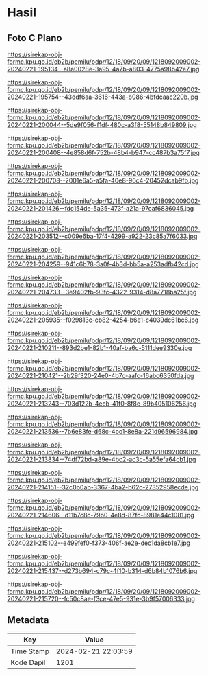 # Hasil

## Foto C Plano

https://sirekap-obj-formc.kpu.go.id/eb2b/pemilu/pdpr/12/18/09/20/09/1218092009002-20240221-195134--a8a0028e-3a95-4a7b-a803-4775a98b42e7.jpg

https://sirekap-obj-formc.kpu.go.id/eb2b/pemilu/pdpr/12/18/09/20/09/1218092009002-20240221-195754--43ddf6aa-3616-443a-b086-4bfdcaac220b.jpg

https://sirekap-obj-formc.kpu.go.id/eb2b/pemilu/pdpr/12/18/09/20/09/1218092009002-20240221-200044--5de9f056-f1df-480c-a3f8-55148b849809.jpg

https://sirekap-obj-formc.kpu.go.id/eb2b/pemilu/pdpr/12/18/09/20/09/1218092009002-20240221-200408--4e858d6f-752b-48b4-b947-cc487b3a75f7.jpg

https://sirekap-obj-formc.kpu.go.id/eb2b/pemilu/pdpr/12/18/09/20/09/1218092009002-20240221-200708--2001e6a5-a5fa-40e8-96c4-20452dcab9fb.jpg

https://sirekap-obj-formc.kpu.go.id/eb2b/pemilu/pdpr/12/18/09/20/09/1218092009002-20240221-201426--fdc154de-5a35-473f-a21a-97caf6836045.jpg

https://sirekap-obj-formc.kpu.go.id/eb2b/pemilu/pdpr/12/18/09/20/09/1218092009002-20240221-203512--c009e6ba-17f4-4299-a922-23c85a7f6033.jpg

https://sirekap-obj-formc.kpu.go.id/eb2b/pemilu/pdpr/12/18/09/20/09/1218092009002-20240221-204259--941c6b78-3a0f-4b3d-bb5a-a253adfb42cd.jpg

https://sirekap-obj-formc.kpu.go.id/eb2b/pemilu/pdpr/12/18/09/20/09/1218092009002-20240221-204733--3e9402fb-93fc-4322-9314-d8a7718ba25f.jpg

https://sirekap-obj-formc.kpu.go.id/eb2b/pemilu/pdpr/12/18/09/20/09/1218092009002-20240221-205935--f029813c-cb82-4254-b6e1-c4039dc61bc6.jpg

https://sirekap-obj-formc.kpu.go.id/eb2b/pemilu/pdpr/12/18/09/20/09/1218092009002-20240221-210211--893d2be1-82b1-40af-ba6c-5111dee9330e.jpg

https://sirekap-obj-formc.kpu.go.id/eb2b/pemilu/pdpr/12/18/09/20/09/1218092009002-20240221-210421--2b29f320-24e0-4b7c-aafc-16abc6350fda.jpg

https://sirekap-obj-formc.kpu.go.id/eb2b/pemilu/pdpr/12/18/09/20/09/1218092009002-20240221-213243--703d122b-4ecb-41f0-8f8e-89b405106256.jpg

https://sirekap-obj-formc.kpu.go.id/eb2b/pemilu/pdpr/12/18/09/20/09/1218092009002-20240221-213536--7b6e83fe-d68c-4bc1-8e8a-221d96596984.jpg

https://sirekap-obj-formc.kpu.go.id/eb2b/pemilu/pdpr/12/18/09/20/09/1218092009002-20240221-213834--74df72bd-a89e-4bc2-ac3c-5a55efa64cb1.jpg

https://sirekap-obj-formc.kpu.go.id/eb2b/pemilu/pdpr/12/18/09/20/09/1218092009002-20240221-214151--32c0b0ab-3367-4ba2-b62c-27352958ecde.jpg

https://sirekap-obj-formc.kpu.go.id/eb2b/pemilu/pdpr/12/18/09/20/09/1218092009002-20240221-214606--d11b7c8c-79b0-4e8d-87fc-8981e44c1081.jpg

https://sirekap-obj-formc.kpu.go.id/eb2b/pemilu/pdpr/12/18/09/20/09/1218092009002-20240221-215102--e499fef0-f373-406f-ae2e-dec1da8cb1e7.jpg

https://sirekap-obj-formc.kpu.go.id/eb2b/pemilu/pdpr/12/18/09/20/09/1218092009002-20240221-215437--d273b694-c79c-4f10-b314-d6b84b1076b6.jpg

https://sirekap-obj-formc.kpu.go.id/eb2b/pemilu/pdpr/12/18/09/20/09/1218092009002-20240221-215720--fc50c8ae-f3ce-47e5-931e-3b9f57006333.jpg


## Metadata

| Key        | Value               |
| ---------- | ------------------- |
| Time Stamp | 2024-02-21 22:03:59 |
| Kode Dapil | 1201                |



